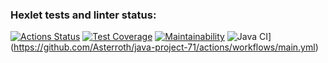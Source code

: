 ### Hexlet tests and linter status:
[![Actions Status](https://github.com/Asterroth/java-project-71/actions/workflows/hexlet-check.yml/badge.svg)](https://github.com/Asterroth/java-project-71/actions)
[![Test Coverage](https://api.codeclimate.com/v1/badges/3bd0212b1ac2278d7d85/test_coverage)](https://codeclimate.com/github/Asterroth/java-project-71/test_coverage)
[![Maintainability](https://api.codeclimate.com/v1/badges/3bd0212b1ac2278d7d85/maintainability)](https://codeclimate.com/github/Asterroth/java-project-71/maintainability)
![Java CI](https://github.com/Asterroth/java-project-71/actions/workflows/main.yml/badge.svg)](https://github.com/Asterroth/java-project-71/actions/workflows/main.yml)
